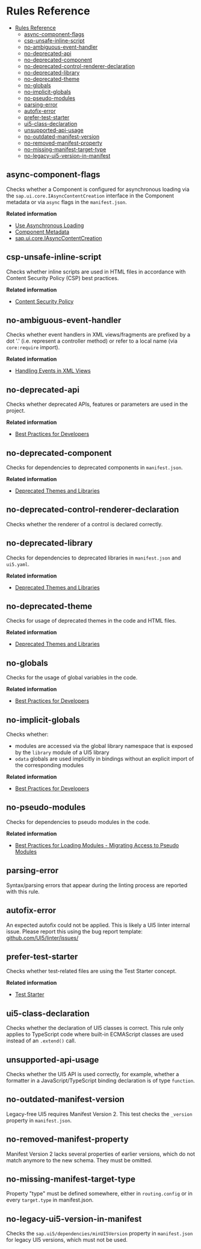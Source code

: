 # Rules Reference

- [Rules Reference](#rules-reference)
	- [async-component-flags](#async-component-flags)
	- [csp-unsafe-inline-script](#csp-unsafe-inline-script)
	- [no-ambiguous-event-handler](#no-ambiguous-event-handler)
	- [no-deprecated-api](#no-deprecated-api)
	- [no-deprecated-component](#no-deprecated-component)
	- [no-deprecated-control-renderer-declaration](#no-deprecated-control-renderer-declaration)
	- [no-deprecated-library](#no-deprecated-library)
	- [no-deprecated-theme](#no-deprecated-theme)
	- [no-globals](#no-globals)
	- [no-implicit-globals](#no-implicit-globals)
	- [no-pseudo-modules](#no-pseudo-modules)
	- [parsing-error](#parsing-error)
	- [autofix-error](#autofix-error)
	- [prefer-test-starter](#prefer-test-starter)
	- [ui5-class-declaration](#ui5-class-declaration)
	- [unsupported-api-usage](#unsupported-api-usage)
	- [no-outdated-manifest-version](#no-outdated-manifest-version)
	- [no-removed-manifest-property](#no-removed-manifest-property)
	- [no-missing-manifest-target-type](#no-missing-manifest-target-type)
	- [no-legacy-ui5-version-in-manifest](#no-legacy-ui5-version-in-manifest)

## async-component-flags

Checks whether a Component is configured for asynchronous loading via the `sap.ui.core.IAsyncContentCreation` interface in the Component metadata or via `async` flags in the `manifest.json`.

**Related information**
- [Use Asynchronous Loading](https://ui5.sap.com/#/topic/676b636446c94eada183b1218a824717)
- [Component Metadata](https://ui5.sap.com/#/topic/0187ea5e2eff4166b0453b9dcc8fc64f)
- [sap.ui.core.IAsyncContentCreation](https://ui5.sap.com/1.136/#/api/sap.ui.core.IAsyncContentCreation)

## csp-unsafe-inline-script

Checks whether inline scripts are used in HTML files in accordance with Content Security Policy (CSP) best practices.

**Related information**
- [Content Security Policy](https://ui5.sap.com/#/topic/fe1a6dba940e479fb7c3bc753f92b28c)

## no-ambiguous-event-handler

Checks whether event handlers in XML views/fragments are prefixed by a dot '.' (i.e. represent a controller method) or refer to a local name (via `core:require` import).

**Related information**
- [Handling Events in XML Views](https://ui5.sap.com/#/topic/b0fb4de7364f4bcbb053a99aa645affe)

## no-deprecated-api

Checks whether deprecated APIs, features or parameters are used in the project.

**Related information**
- [Best Practices for Developers](https://ui5.sap.com/#/topic/28fcd55b04654977b63dacbee0552712)

## no-deprecated-component

Checks for dependencies to deprecated components in `manifest.json`.

**Related information**
- [Deprecated Themes and Libraries](https://ui5.sap.com/#/topic/a87ca843bcee469f82a9072927a7dcdb)

## no-deprecated-control-renderer-declaration

Checks whether the renderer of a control is declared correctly.

## no-deprecated-library

Checks for dependencies to deprecated libraries in `manifest.json` and `ui5.yaml`.

**Related information**
- [Deprecated Themes and Libraries](https://ui5.sap.com/#/topic/a87ca843bcee469f82a9072927a7dcdb)

## no-deprecated-theme

Checks for usage of deprecated themes in the code and HTML files.

**Related information**
- [Deprecated Themes and Libraries](https://ui5.sap.com/#/topic/a87ca843bcee469f82a9072927a7dcdb)

## no-globals

Checks for the usage of global variables in the code.

**Related information**
- [Best Practices for Developers](https://ui5.sap.com/#/topic/28fcd55b04654977b63dacbee0552712)

## no-implicit-globals

Checks whether:
- modules are accessed via the global library namespace that is exposed by the `library` module of a UI5 library
- `odata` globals are used implicitly in bindings without an explicit import of the corresponding modules

**Related information**
- [Best Practices for Developers](https://ui5.sap.com/#/topic/28fcd55b04654977b63dacbee0552712)

## no-pseudo-modules

Checks for dependencies to pseudo modules in the code.

**Related information**
- [Best Practices for Loading Modules - Migrating Access to Pseudo Modules](https://ui5.sap.com/#/topic/00737d6c1b864dc3ab72ef56611491c4)

## parsing-error

Syntax/parsing errors that appear during the linting process are reported with this rule.

## autofix-error

An expected autofix could not be applied. This is likely a UI5 linter internal issue. Please report this using the bug report template: [github.com/UI5/linter/issues/](https://github.com/UI5/linter/issues/new?template=bug-report.md)

## prefer-test-starter

Checks whether test-related files are using the Test Starter concept.

**Related information**
- [Test Starter](https://ui5.sap.com/#/topic/032be2cb2e1d4115af20862673bedcdb)

## ui5-class-declaration

Checks whether the declaration of UI5 classes is correct. This rule only applies to TypeScript code where built-in ECMAScript classes are used instead of an `.extend()` call.

## unsupported-api-usage

Checks whether the UI5 API is used correctly, for example, whether a formatter in a JavaScript/TypeScript binding declaration is of type `function`.

## no-outdated-manifest-version

Legacy-free UI5 requires Manifest Version 2. This test checks the `_version` property in `manifest.json`.

## no-removed-manifest-property

Manifest Version 2 lacks several properties of earlier versions, which do not match anymore to the new schema. They must be omitted.

## no-missing-manifest-target-type

Property "type" must be defined somewhere, either in `routing.config` or in every `target.type` in manifest.json.

## no-legacy-ui5-version-in-manifest

Checks the `sap.ui5/dependencies/minUI5Version` property in `manifest.json` for legacy UI5 versions, which must not be used.
